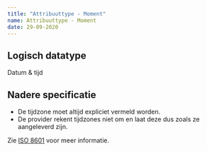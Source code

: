 ```yaml
---
title: "Attribuuttype - Moment"
name: Attribuuttype - Moment
date: 29-09-2020
---
```


## Logisch datatype
Datum & tijd

## Nadere specificatie
* De tijdzone moet altijd expliciet vermeld worden.
* De provider rekent tijdzones niet om en laat deze dus zoals ze aangeleverd zijn.

Zie [ISO 8601](https://www.w3.org/TR/NOTE-datetime) voor meer informatie.


